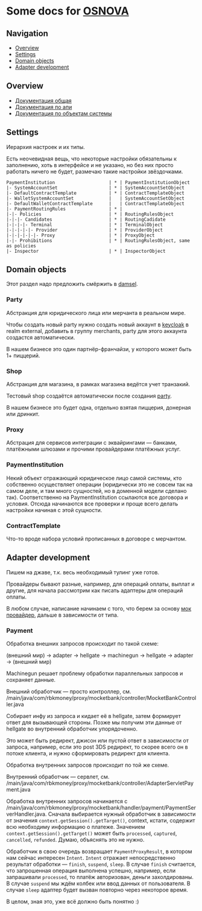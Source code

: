 # Some docs for [OSNOVA](https://rbk.money/osnova/)

## Navigation

- [Overview](#overview)
- [Settings](#settings)
- [Domain objects](#domain-objects)
- [Adapter development](#adapter-development)

## Overview

- [Документация общая](https://rbk.money/osnova/)
- [Документация по апи](https://developer.rbk.money/api/)
- [Документация по объектам системы](https://github.com/rbkmoney/damsel/)

## Settings

Иерархия настроек и их типы.

Есть неочевидная вещь, что некоторые настройки обязательны к заполнению, хоть в интерфейсе и не указано, но без них просто работать ничего не будет, размечаю такие настройки звёздочками.

```                        
PaymentInstitution                    | * | PaymentInstitutionObject
|- SystemAccountSet                   | * | SystemAccountSetObject
|- DefaultContractTemplate            | * | ContractTemplateObject
|- WalletSystemAccountSet             |   | SystemAccountSetObject
|- DefaultWalletContractTemplate      |   | ContractTemplateObject
|- PaymentRoutingRules                | * | 
|-|- Policies                         | * | RoutingRulesObject
|-|-|- Candidates                     | * | RoutingCadidate
|-|-|-|- Terminal                     | * | TerminalObject
|-|-|-|-|- Provider                   | * | ProviderObject
|-|-|-|-|-|- Proxy                    | * | ProxyObject
|-|- Prohibitions                     | * | RoutingRulesObject, same as policies
|- Inspector                          | * | InspectorObject
```

## Domain objects

Этот раздел надо предложить смёржить в [damsel](https://github.com/rbkmoney/damsel/).

### Party

Абстракция для юридического лица или мерчанта в реальном мире. 

Чтобы создать новый party нужно создать новый аккаунт в [keycloak](https://auth.rbk-pay.dodois.ru/) в realm external, добавить в группу merchants, party для этого аккаунта создастся автоматически.

В нашем бизнесе это один партнёр-франчайзи, у которого может быть 1+ пиццерий.

### Shop

Абстракция для магазина, в рамках магазина ведётся учет транзакий. 

Тестовый shop создаётся автоматически после создания [party](#party). 

В нашем бизнесе это будет одна, отдельно взятая пиццерия, донерная или дринкит.

### Proxy

Абстрация для сервисов интеграции с эквайрингами — банками, платёжными шлюзами и прочими провайдерами платёжных услуг.

### PaymentInstitution

Некий объект отражающий юридическое лицо самой системы, кто собственно осуществляет операции (юридически это не совсем так на самом деле, и там много сущностей, но в доменной модели сделано так). Соответственно на PaymentInstitution ссылаются все договора и условия. Отсюда начинаются все проверки и проще всего делать настройки начиная с этой сущности.

### ContractTemplate

Что-то вроде набора условий прописанных в договоре с мерчантом. 

## Adapter development

Пишем на джаве, т.к. весь необходимый тулинг уже готов.

Провайдеры бывают разные, например, для операций оплаты, выплат и другие, для начала рассмотрим как писать адаптеры для операций оплаты.

В любом случае, написание начинаем с того, что берем за основу [мок провайдер](https://github.com/rbkmoney/proxy-mocketbank), дальше в зависимости от типа.

### Payment

Обработка внешних запросов происходит по такой схеме:

(внешний мир) -> adapter -> hellgate -> machinegun -> hellgate -> adapter -> (внешний мир) 

Machinegun решает проблему обработки параллельных запросов и сохраняет данные.

Внешний обработчик — просто контроллер, см. /main/java/com/rbkmoney/proxy/mocketbank/controller/MocketBankController.java

Собирает инфу из запроса и кидает её в hellgate, затем формирует ответ для вызывающей стороны. Позже мы получим эти данные от hellgate во внутренний обработчик упорядоченно.

Это может быть редирект, джисон или пустой ответ в зависимости от запроса, например, если это post 3DS редирект, то скорее всего он в потоке клиента, и нужно сформировать редирект для клиента.

Обработка внутренних запросов происходит по той же схеме.

Внутренний обработчик — сервлет, см. /main/java/com/rbkmoney/proxy/mocketbank/controller/AdapterServletPayment.java

Обработка внутренних запросов начинается с /main/java/com/rbkmoney/proxy/mocketbank/handler/payment/PaymentServerHandler.java. Сначала выбирается нужный обработчик в зависимости от значения `context.getSession().getTarget()`, context, кстати, содержит всю необходиму информацию о платеже. Значением `context.getSession().getTarget()` может быть `processed`, `captured`, `cancelled`, `refunded`. Думаю, объяснять это не нужно.

Обработчик в свою очередь возвращает `PaymentProxyResult`, в котором нам сейчас интересен `Intent`. `Intent` отражает непосредственно результат обработки — `finish`, `suspend`, `sleep`. В случае `finish` считается, что запрошенная операция выполнена успешно, например, если запрашивали `processed`, то платёж авторизован, деньги захолдированы. В случае `suspend` мы ждём колбек или ввод данных от пользователя. В случае `sleep` адаптер будет вызван повторно через некоторое время.

В целом, зная это, уже всё должно быть понятно :) 





